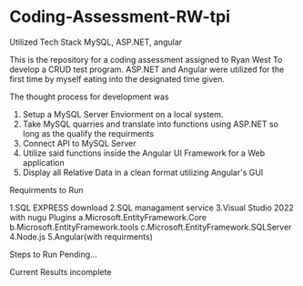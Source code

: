 # Coding-Assessment-RW-tpi
Utilized Tech Stack MySQL, ASP.NET, angular


This is the repository for a coding assessment assigned to Ryan West To develop a CRUD test program.
ASP.NET and Angular were utilized for the first time by myself eating into the designated time given.

The thought process for development was
1. Setup a MySQL Server Enviorment on a local system.
2. Take MySQL quarries and translate into functions using ASP.NET so long as the qualify the requirments
3. Connect API to MySQL Server
4. Utilize said functions inside the Angular UI Framework for a Web application
5. Display all Relative Data in a clean format utilizing Angular's GUI

Requirments to Run

1.SQL EXPRESS download
2.SQL managament service
3.Visual Studio 2022 with nugu Plugins
  a.Microsoft.EntityFramework.Core
  b.Microsoft.EntityFramework.tools
  c.Microsoft.EntityFramework.SQLServer
4.Node.js
5.Angular(with requirments) 

Steps to Run
Pending...

Current Results
incomplete
